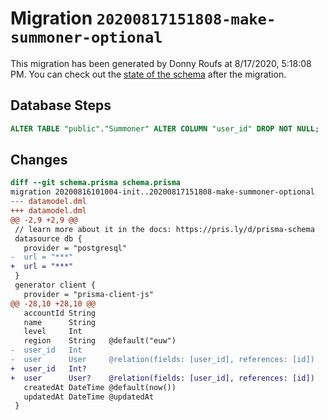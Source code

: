 # Migration `20200817151808-make-summoner-optional`

This migration has been generated by Donny Roufs at 8/17/2020, 5:18:08 PM.
You can check out the [state of the schema](./schema.prisma) after the migration.

## Database Steps

```sql
ALTER TABLE "public"."Summoner" ALTER COLUMN "user_id" DROP NOT NULL;
```

## Changes

```diff
diff --git schema.prisma schema.prisma
migration 20200816101004-init..20200817151808-make-summoner-optional
--- datamodel.dml
+++ datamodel.dml
@@ -2,9 +2,9 @@
 // learn more about it in the docs: https://pris.ly/d/prisma-schema
 datasource db {
   provider = "postgresql"
-  url = "***"
+  url = "***"
 }
 generator client {
   provider = "prisma-client-js"
@@ -28,10 +28,10 @@
   accountId String
   name      String
   level     Int
   region    String   @default("euw")
-  user_id   Int
-  user      User     @relation(fields: [user_id], references: [id])
+  user_id   Int?
+  user      User?    @relation(fields: [user_id], references: [id])
   createdAt DateTime @default(now())
   updatedAt DateTime @updatedAt
 }
```


